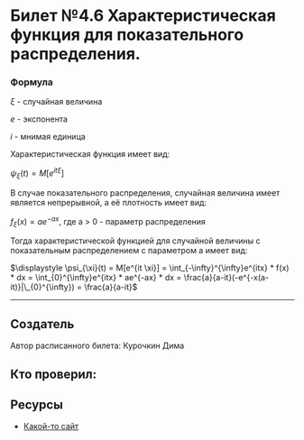 # Билет №4.6 Характеристическая функция для показательного распределения.

### Формула

$\xi$ - случайная величина

$e$ - экспонента

$i$ - мнимая единица

Характеристическая функция имеет вид:

$\psi_{\xi}(t) = M[e^{it \xi}]$

В случае показательного распределения, случайная величина имеет является непрерывной, а её плотность имеет вид:

$f_{\xi}(x) = ae^{-ax}$, где a > 0 - параметр распределения

Тогда характеристической функцией для случайной величины с показательным распределением с параметром a имеет вид: 

$\displaystyle \psi_{\xi}(t) = M[e^{it \xi}] = \int_{-\infty}^{\infty}e^{itx} * f(x) * dx = \int_{0}^{\infty}e^{itx} *  ae^{-ax} * dx = \frac{a}{a-it}(-e^{-x(a-it)}|\_{0}^{\infty}) = \frac{a}{a-it}$

---
## Создатель

Автор расписанного билета: Курочкин Дима

Кто проверил:
- 

## Ресурсы

- [Какой-то сайт](https://tvims.nsu.ru/chernova/tv/lec/node64.html)
